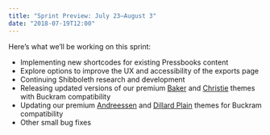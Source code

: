 ```yaml
---
title: "Sprint Preview: July 23–August 3"
date: "2018-07-19T12:00"
---
```


Here’s what we’ll be working on this sprint:

- Implementing new shortcodes for existing Pressbooks content
- Explore options to
  improve the UX and accessibility of the exports page
- Continuing Shibboleth research and
  development
- Releasing updated versions of our premium
  [Baker](https://pressbooks.com/themes/pressbooks-baker) and
  [Christie](https://pressbooks.com/themes/pressbooks-christie) themes with Buckram
  compatibility
- Updating our premium
  [Andreessen](https://pressbooks.com/themes/pressbooks-andreessen) and
  [Dillard Plain](https://pressbooks.com/themes/pressbooks-dillardplain) themes for Buckram
  compatibility
- Other small bug fixes
